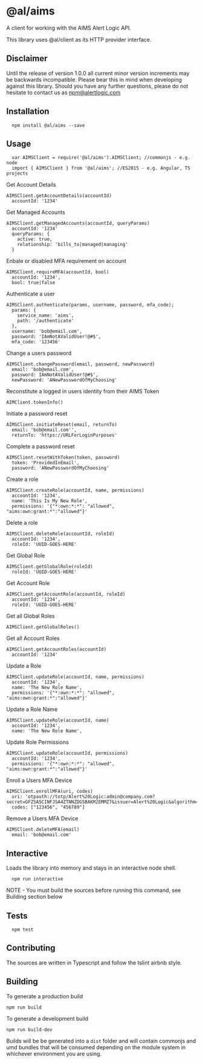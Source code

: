   @al/aims
=========

A client for working with the AIMS Alert Logic API.

This library uses @al/client as its HTTP provider interface.

## Disclaimer

Until the release of version 1.0.0 all current minor version increments may be backwards incompatible. Please bear this in mind when developing against this library. Should you have any further questions, please do not hesitate to contact us as [npm@alertlogic.com](mailto:npm@alertlogic.com)

## Installation

      npm install @al/aims --save

## Usage

      var AIMSClient = require('@al/aims').AIMSClient; //commonjs - e.g. node
      import { AIMSClient } from '@al/aims'; //ES2015 - e.g. Angular, TS projects

  Get Account Details

    AIMSClient.getAccountDetails(accountId)
      accountId: '1234'
  
  Get Managed Accounts

    AIMSClient.getManagedAccounts(accountId, queryParams)
      accountId: '1234'
      queryParams: {
        active: true,
        relationship: 'bills_to|managed|managing'
      }

  Enbale or disabled MFA requirement on account

    AIMSClient.requireMFA(accountId, bool)
      accountId: '1234',
      bool: true|false
  
  Authenticate a user

    AIMSClient.authenticate(params, username, password, mfa_code);
      params: {
        service_name: 'aims',
        path: '/authenticate'
      },
      username: 'bob@email.com',
      password: 'IAmNotAValidUser!@#$',
      mfa_code: '123456'
  
  Change a users password

    AIMSClient.changePassword(email, password, newPassword)
      email: 'bob@email.com',
      password: IAmNotAValidUser!@#$',
      newPassword: 'ANewPasswordOfMyChoosing'
  
  Reconstitute a logged in users identity from their AIMS Token

    AIMClient.tokenInfo()
  
  Initiate a password reset

    AIMSClient.initiateReset(email, returnTo)
      email: 'bob@email.com'',
      returnTo: 'https://URLForLoginPurposes'
  
  Complete a password reset

    AIMSClient.resetWithToken(token, password)
      token: 'ProvidedInEmail',
      password: 'ANewPasswordOfMyChoosing'
  
  Create a role

    AIMSClient.createRole(accountId, name, permissions)
      accountId: '1234',
      name: 'This Is My New Role',
      permissions: '{"*:own:*:*": "allowed", "aims:own:grant:*":"allowed"}'
  
  Delete a role

    AIMSClient.deleteRole(accountId, roleId)
      accountId: '1234',
      roleId: 'UUID-GOES-HERE'
  
  Get Global Role

    AIMSClient.getGlobalRole(roleId)
      roleId: 'UUID-GOES-HERE'
  
  Get Account Role

    AIMSClient.getAccountRole(accountId, roleId)
      accountId: '1234',
      roleId: 'UUID-GOES-HERE'
  
  Get all Global Roles

    AIMSClient.getGlobalRoles()
  
  Get all Account Roles
  
    AIMSClient.getAccountRoles(accountId)
      accountId: '1234'
  
  Update a Role

    AIMSClient.updateRole(accountId, name, permissions)
      accountId: '1234',
      name: 'The New Role Name',
      permissions: '{"*:own:*:*": "allowed", "aims:own:grant:*":"allowed"}'
  
  Update a Role Name

    AIMSClient.updateRole(accountId, name)
      accountId: '1234',
      name: 'The New Role Name',
  
  Update Role Permissions

    AIMSClient.updateRole(accountId, permissions)
      accountId: '1234',
      permissions: '{"*:own:*:*": "allowed", "aims:own:grant:*":"allowed"}'
  
  Enroll a Users MFA Device

    AIMSClient.enrollMFA(uri, codes)
      uri: 'otpauth://totp/Alert%20Logic:admin@company.com?secret=GFZSA5CINFJSA4ZTNNZDG5BAKM2EMMZ7&issuer=Alert%20Logic&algorithm=SHA1',
      codes: ["123456", "456789"]
  
  Remove a Users MFA Device

    AIMSClient.deleteMFA(email)
      email: 'bob@email.com'
        

## Interactive

  Loads the library into memory and stays in an interactive node shell.
  
      npm run interactive

  NOTE - You must build the sources before running this command, see Building section below

## Tests

      npm test

## Contributing

The sources are written in Typescript and follow the tslint airbnb style.

## Building

To generate a production build

    npm run build

To generate a development build

    npm run build-dev

Builds will be be generated into a `dist` folder and will contain commonjs and umd bundles that will be consumed depending on the module system in whichever environment you are using.

